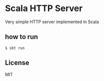 # Scala HTTP Server
Very simple HTTP server implemented in Scala

## how to run
```
$ sbt run
```

## License
MIT